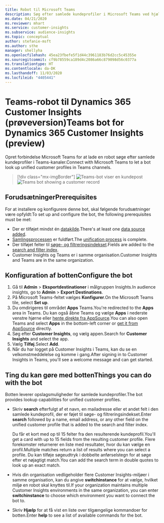 ```yaml
---
title: Robot til Microsoft Teams
description: Søg efter samlede kundeprofiler i Microsoft Teams ved hjælp af en robot.
ms.date: 04/21/2020
ms.reviewer: mhart
ms.service: customer-insights
ms.subservice: audience-insights
ms.topic: conceptual
author: stefanie-msft
ms.author: sthe
manager: shellyha
ms.openlocfilehash: 45ea23fbefe5f1d44c3961183b76d2cc5c45355e
ms.sourcegitcommit: cf9b78559ca189d4c2086a66c879098d56c0377a
ms.translationtype: HT
ms.contentlocale: da-DK
ms.lasthandoff: 11/03/2020
ms.locfileid: "4405441"
---
```

# <a name="teams-bot-for-dynamics-365-customer-insights-preview"></a><span data-ttu-id="fbf85-103">Teams-robot til Dynamics 365 Customer Insights (prøveversion)</span><span class="sxs-lookup"><span data-stu-id="fbf85-103">Teams bot for Dynamics 365 Customer Insights (preview)</span></span>

<span data-ttu-id="fbf85-104">Opret forbindelse Microsoft Teams for at lade en robot søge efter samlede kundeprofiler i Teams-kanaler.</span><span class="sxs-lookup"><span data-stu-id="fbf85-104">Connect with Microsoft Teams to let a bot look up unified customer profiles in Teams channels.</span></span>

> [!div class="mx-imgBorder"]
> <span data-ttu-id="fbf85-105">![Teams-bot viser en kundepost](media/teams-bot.png "Teams-bot viser en kundepost")</span><span class="sxs-lookup"><span data-stu-id="fbf85-105">![Teams bot showing a customer record](media/teams-bot.png "Teams bot showing a customer record")</span></span>

## <a name="prerequisites"></a><span data-ttu-id="fbf85-106">Forudsætninger</span><span class="sxs-lookup"><span data-stu-id="fbf85-106">Prerequisites</span></span>

<span data-ttu-id="fbf85-107">For at installere og konfigurere denne bot, skal følgende forudsætninger være opfyldt:</span><span class="sxs-lookup"><span data-stu-id="fbf85-107">To set up and configure the bot, the following prerequisites must be met:</span></span>

- <span data-ttu-id="fbf85-108">Der er tilføjet mindst én [datakilde](data-sources.md).</span><span class="sxs-lookup"><span data-stu-id="fbf85-108">There's at least one [data source added](data-sources.md).</span></span>
- <span data-ttu-id="fbf85-109">[Samlingsprocessen](data-unification.md) er fuldført.</span><span class="sxs-lookup"><span data-stu-id="fbf85-109">The [unification process](data-unification.md) is complete.</span></span>
- <span data-ttu-id="fbf85-110">Der tilføjet felter til [søge- og filtreringsindekset](search-filter-index.md).</span><span class="sxs-lookup"><span data-stu-id="fbf85-110">Fields are added to the [search and filter index](search-filter-index.md).</span></span>
- <span data-ttu-id="fbf85-111">Customer Insights og Teams er i samme organisation.</span><span class="sxs-lookup"><span data-stu-id="fbf85-111">Customer Insights and Teams are in the same organization.</span></span>

## <a name="configure-the-bot"></a><span data-ttu-id="fbf85-112">Konfiguration af botten</span><span class="sxs-lookup"><span data-stu-id="fbf85-112">Configure the bot</span></span>

1. <span data-ttu-id="fbf85-113">Gå til **Admin** > **Eksportdestinationer** i målgruppen Insights.</span><span class="sxs-lookup"><span data-stu-id="fbf85-113">In audience insights, go to **Admin** > **Export Destinations**.</span></span>
1. <span data-ttu-id="fbf85-114">På Microsoft Teams-feltet vælges **Konfigurer**.</span><span class="sxs-lookup"><span data-stu-id="fbf85-114">On the Microsoft Teams tile, select **Set up**.</span></span>
1. <span data-ttu-id="fbf85-115">Du omdirigeres til området **Apps** Teams.</span><span class="sxs-lookup"><span data-stu-id="fbf85-115">You're redirected to the **Apps** area in Teams.</span></span> <span data-ttu-id="fbf85-116">Du kan også åbne Teams og vælge **Apps** i nederste venstre hjørne eller [hente direkte fra AppSource](https://go.microsoft.com/fwlink/?linkid=2124104).</span><span class="sxs-lookup"><span data-stu-id="fbf85-116">You can also open Teams and select **Apps** in the bottom-left corner or [get it from AppSource](https://go.microsoft.com/fwlink/?linkid=2124104) directly.</span></span>
1. <span data-ttu-id="fbf85-117">Søg efter **Customer Insights**, og vælg appen.</span><span class="sxs-lookup"><span data-stu-id="fbf85-117">Search for **Customer Insights** and select the app.</span></span>
1. <span data-ttu-id="fbf85-118">Vælg **Tilføj**.</span><span class="sxs-lookup"><span data-stu-id="fbf85-118">Select **Add**.</span></span>
1. <span data-ttu-id="fbf85-119">Når du har logget på Customer Insights i Teams, kan du se en velkomstmeddelelse og komme i gang.</span><span class="sxs-lookup"><span data-stu-id="fbf85-119">After signing in to Customer Insights in Teams, you'll see a welcome message and can get started.</span></span>

## <a name="things-you-can-do-with-the-bot"></a><span data-ttu-id="fbf85-120">Ting du kan gøre med botten</span><span class="sxs-lookup"><span data-stu-id="fbf85-120">Things you can do with the bot</span></span>

<span data-ttu-id="fbf85-121">Botten leverer opslagsmuligheder for samlede kundeprofiler.</span><span class="sxs-lookup"><span data-stu-id="fbf85-121">The bot provides lookup capabilities for unified customer profiles.</span></span>

- <span data-ttu-id="fbf85-122">Skriv **search** efterfulgt af et navn, en mailadresse eller et andet felt i den samlede kundeprofil, der er føjet til søge- og filtreringsindekset.</span><span class="sxs-lookup"><span data-stu-id="fbf85-122">Enter **search** followed by a name, email address, or any other field on the unified customer profile that is added to the search and filter index.</span></span>

  <span data-ttu-id="fbf85-123">Du får et kort med op til 15 felter fra den resulterende kundeprofil.</span><span class="sxs-lookup"><span data-stu-id="fbf85-123">You'll get a card with up to 15 fields from the resulting customer profile.</span></span> <span data-ttu-id="fbf85-124">Flere forekomster returnerer en liste med resultater, hvor du kan vælge en profil.</span><span class="sxs-lookup"><span data-stu-id="fbf85-124">Multiple matches return a list of results where you can select a profile.</span></span> <span data-ttu-id="fbf85-125">Du kan tilføje søgeudtryk i dobbelte anførselstegn for at søge efter et nøjagtigt match.</span><span class="sxs-lookup"><span data-stu-id="fbf85-125">You can add the search term in double quotes to look up an exact match.</span></span>

- <span data-ttu-id="fbf85-126">Hvis din organisation vedligeholder flere Customer Insights-miljøer i samme organisation, kan du angive **switchinstance** for at vælge, hvilket miljø en robot skal knyttes til.</span><span class="sxs-lookup"><span data-stu-id="fbf85-126">If your organization maintains multiple Customer Insights environments in the same organization, you can enter **switchinstance** to choose which environment you want to connect the bot to.</span></span>

- <span data-ttu-id="fbf85-127">Skriv **Hjælp** for at få vist en liste over tilgængelige kommandoer for botten.</span><span class="sxs-lookup"><span data-stu-id="fbf85-127">Enter **help** to see a list of available commands for the bot.</span></span>  
